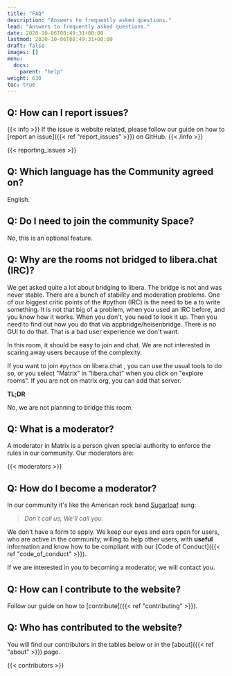 ```yaml
---
title: "FAQ"
description: "Answers to frequently asked questions."
lead: "Answers to frequently asked questions."
date: 2020-10-06T08:49:31+00:00
lastmod: 2020-10-06T08:49:31+00:00
draft: false
images: []
menu:
  docs:
    parent: "help"
weight: 630
toc: true
---
```


## Q: How can I report issues?

{{< info >}}
If the issue is website related, please follow our guide on how to
[report an issue]({{< ref "report_issues" >}})
on GitHub.
{{< /info >}}

{{< reporting_issues >}}

## Q: Which language has the Community agreed on?

English.

## Q: Do I need to join the community Space?

No, this is an optional feature.

## Q: Why are the rooms not bridged to libera.chat (IRC)?

We get asked quite a lot about bridging to libera. The bridge is not and was
never stable. There are a bunch of stability and moderation problems. One of
our biggest critic points of the #python (IRC) is the need to be a to write
something. It is not that big of a problem, when you used an IRC before, and
you know how it works. When you don't, you need to look it up. Then you need
to find out how you do that via appbridge/heisenbridge. There is no GUI to do
that. That is a bad user experience we don't want.

In this room, it should be easy to join and chat. We are not interested in
scaring away users because of the complexity.

If you want to join `#python` on libera.chat , you can use the usual tools to
do so, or you select "Matrix" in "libera.chat" when you click on "explore
rooms". If you are not on matrix.org, you can add that server.

**TL;DR**

No, we are not planning to bridge this room.

## Q: What is a moderator?

A moderator in Matrix is a person given special authority to enforce the rules
in our community. Our moderators are:

{{< moderators >}}

## Q: How do I become a moderator?

In our community it's like the American rock band
[Sugarloaf](<https://en.wikipedia.org/wiki/Sugarloaf_(band)>) sung:

> _Don't call us, We'll call you._

We don't have a form to apply. We keep our eyes and ears open for users, who
are active in the community, willing to help other users, with **useful**
information and know how to be compliant with our
[Code of Conduct]({{< ref "code_of_conduct" >}}).

If we are interested in you to becoming a moderator, we will contact you.

## Q: How can I contribute to the website?

Follow our guide on how to [contribute]({{< ref "contributing" >}}).

## Q: Who has contributed to the website?

You will find our contributors in the tables below or in the
[about]({{< ref "about" >}}) page.

{{< contributors >}}
